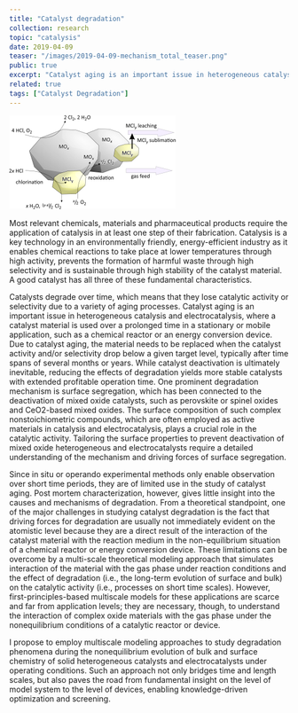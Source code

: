 ```yaml
---
title: "Catalyst degradation"
collection: research
topic: "catalysis"
date: 2019-04-09
teaser: "/images/2019-04-09-mechanism_total_teaser.png"
public: true
excerpt: "Catalyst aging is an important issue in heterogeneous catalysis and electrocatalysis, where a catalyst material is used over a prolonged time in a stationary or mobile application, such as a chemical reactor or an energy conversion device. "
related: true
tags: ["Catalyst Degradation"]
---
```


<img src="/images/2019-04-09-mechanism_total_teaser.png">

Most relevant chemicals, materials and pharmaceutical products require the application of catalysis in at least one step of their fabrication. Catalysis is a key technology in an environmentally friendly, energy-efficient industry as it enables chemical reactions to take place at lower temperatures through high activity, prevents the formation of harmful waste through high selectivity and is sustainable through high stability of the catalyst material. A good catalyst has all three of these fundamental characteristics. 

Catalysts degrade over time, which means that they lose catalytic activity or selectivity due to a variety of aging processes. Catalyst aging is an important issue in heterogeneous catalysis and electrocatalysis, where a catalyst material is used over a prolonged time in a stationary or mobile application, such as a chemical reactor or an energy conversion device. Due to catalyst aging, the material needs to be replaced when the catalyst activity and/or selectivity drop below a given target level, typically after time spans of several months or years. While catalyst deactivation is ultimately inevitable, reducing the effects of degradation yields more stable catalysts with extended profitable operation time. One prominent degradation mechanism is surface segregation, which has been connected to the deactivation of mixed oxide catalysts, such as perovskite or spinel oxides and CeO2-based mixed oxides. The surface composition of such complex nonstoichiometric compounds, which are often employed as active materials in catalysis and electrocatalysis, plays a crucial role in the catalytic activity. Tailoring the surface properties to prevent deactivation of mixed oxide heterogeneous and electrocatalysts require a detailed understanding of the mechanism and driving forces of surface segregation.

Since in situ or operando experimental methods only enable observation over short time periods, they are of limited use in the study of catalyst aging. Post mortem characterization, however, gives little insight into the causes and mechanisms of degradation. From a theoretical standpoint, one of the major challenges in studying catalyst degradation is the fact that driving forces for degradation are usually not immediately evident on the atomistic level because they are a direct result of the interaction of the catalyst material with the reaction medium in the non-equilibrium situation of a chemical reactor or energy conversion device. These limitations can be overcome by a multi-scale theoretical modeling approach that simulates interaction of the material with the gas phase under reaction conditions and the effect of degradation (i.e., the long-term evolution of surface and bulk) on the catalytic activity (i.e., processes on short time scales). However, first-principles-based multiscale models for these applications are scarce and far from application levels; they are necessary, though, to understand the interaction of complex oxide materials with the gas phase under the nonequilibrium conditions of a catalytic reactor or device.

I propose to employ multiscale modeling approaches to study degradation phenomena during the nonequilibrium evolution of bulk and surface chemistry of solid heterogeneous catalysts and electrocatalysts under operating conditions. Such an approach not only bridges time and length scales, but also paves the road from fundamental insight on the level of model system to the level of devices, enabling knowledge-driven optimization and screening. 


